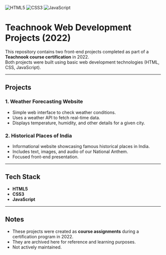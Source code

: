 ![HTML5](https://img.shields.io/badge/HTML5-E34F26?style=for-the-badge&logo=html5&logoColor=white)
![CSS3](https://img.shields.io/badge/CSS3-1572B6?style=for-the-badge&logo=css3&logoColor=white)
![JavaScript](https://img.shields.io/badge/JavaScript-F7DF1E?style=for-the-badge&logo=javascript&logoColor=black)

# Teachnook Web Development Projects (2022)

This repository contains two front-end projects completed as part of a **Teachnook course certification** in 2022.  
Both projects were built using basic web development technologies (HTML, CSS, JavaScript).

---

## Projects

### 1. Weather Forecasting Website
- Simple web interface to check weather conditions.  
- Uses a weather API to fetch real-time data.  
- Displays temperature, humidity, and other details for a given city.

### 2. Historical Places of India
- Informational website showcasing famous historical places in India.  
- Includes text, images, and audio of our National Anthem.  
- Focused front-end presentation.

---

## Tech Stack
- **HTML5**
- **CSS3**
- **JavaScript**

---

## Notes
- These projects were created as **course assignments** during a certification program in 2022.  
- They are archived here for reference and learning purposes.  
- Not actively maintained.

